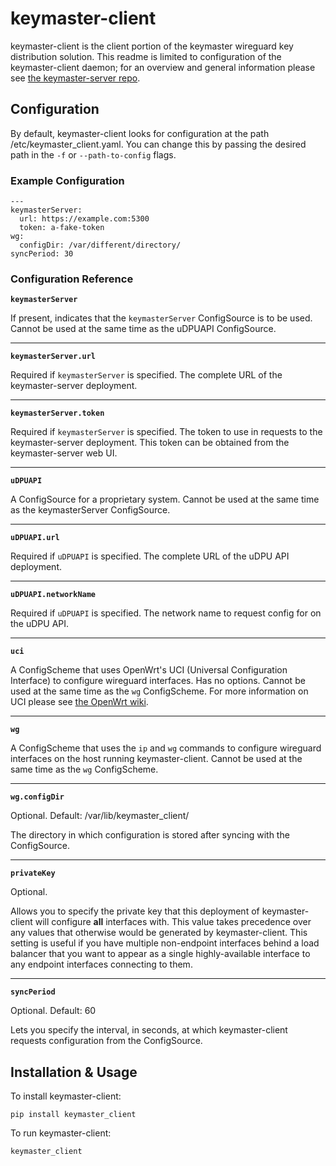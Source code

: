 # keymaster-client

keymaster-client is the client portion of the keymaster wireguard
key distribution solution. This readme is limited to configuration of
the keymaster-client daemon; for an overview and general information
please see [the keymaster-server repo](https://github.com/telus/keymaster-server).


## Configuration

By default, keymaster-client looks for configuration at the path
/etc/keymaster_client.yaml. You can change this by passing the desired
path in the `-f` or `--path-to-config` flags.

### Example Configuration

```
---
keymasterServer:
  url: https://example.com:5300
  token: a-fake-token
wg:
  configDir: /var/different/directory/
syncPeriod: 30
```

### Configuration Reference

**`keymasterServer`**

If present, indicates that the `keymasterServer` ConfigSource is to be used.
Cannot be used at the same time as the uDPUAPI ConfigSource.

--------------------------------------------------------------------------------

**`keymasterServer.url`**

Required if `keymasterServer` is specified. The complete URL of the
keymaster-server deployment.

--------------------------------------------------------------------------------

**`keymasterServer.token`**

Required if `keymasterServer` is specified. The token to use in requests to
the keymaster-server deployment. This token can be obtained from the
keymaster-server web UI.

--------------------------------------------------------------------------------

**`uDPUAPI`**

A ConfigSource for a proprietary system. Cannot be used at the same time as
the keymasterServer ConfigSource.

--------------------------------------------------------------------------------

**`uDPUAPI.url`**

Required if `uDPUAPI` is specified. The complete URL of the uDPU API deployment.

--------------------------------------------------------------------------------

**`uDPUAPI.networkName`**

Required if `uDPUAPI` is specified. The network name to request config for on the
uDPU API.

--------------------------------------------------------------------------------

**`uci`**

A ConfigScheme that uses OpenWrt's UCI (Universal Configuration Interface) to
configure wireguard interfaces. Has no options. Cannot be used at the same time
as the `wg` ConfigScheme. For more information on UCI please see
[the OpenWrt wiki](https://openwrt.org/docs/guide-user/base-system/uci).

--------------------------------------------------------------------------------

**`wg`**

A ConfigScheme that uses the `ip` and `wg` commands to configure wireguard
interfaces on the host running keymaster-client. Cannot be used at the same
time as the `wg` ConfigScheme.

--------------------------------------------------------------------------------

**`wg.configDir`**

Optional. Default: /var/lib/keymaster_client/

The directory in which configuration is stored after syncing with the
ConfigSource.

--------------------------------------------------------------------------------

**`privateKey`**

Optional.

Allows you to specify the private key that this deployment of keymaster-client
will configure **all** interfaces with. This value takes precedence over any
values that otherwise would be generated by keymaster-client. This setting
is useful if you have multiple non-endpoint interfaces behind a load balancer that
you want to appear as a single highly-available interface to any endpoint
interfaces connecting to them. 

--------------------------------------------------------------------------------

**`syncPeriod`**

Optional. Default: 60

Lets you specify the interval, in seconds, at which keymaster-client requests
configuration from the ConfigSource.


## Installation & Usage

To install keymaster-client:

```
pip install keymaster_client
```

To run keymaster-client:

```
keymaster_client
```

